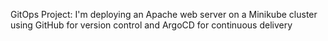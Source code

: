 GitOps Project: I'm deploying an Apache web server on a Minikube cluster using GitHub for version control and ArgoCD for continuous delivery
